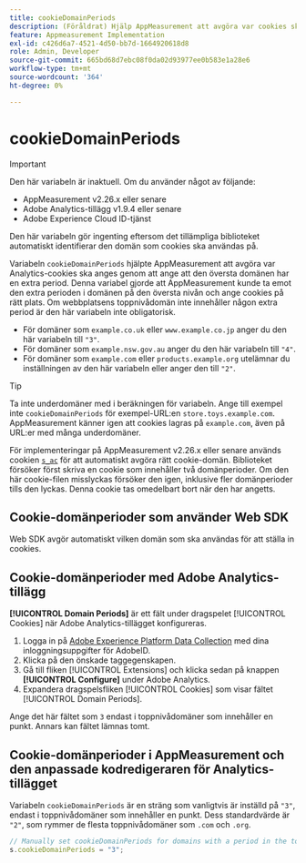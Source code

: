 ```yaml
---
title: cookieDomainPeriods
description: (Föråldrat) Hjälp AppMeasurement att avgöra var cookies ska lagras när en webbplats toppnivådomän innehåller en punkt.
feature: Appmeasurement Implementation
exl-id: c426d6a7-4521-4d50-bb7d-1664920618d8
role: Admin, Developer
source-git-commit: 665bd68d7ebc08f0da02d93977ee0b583e1a28e6
workflow-type: tm+mt
source-wordcount: '364'
ht-degree: 0%

---
```


# cookieDomainPeriods

>[!IMPORTANT]
>Den här variabeln är inaktuell. Om du använder något av följande:
>
>* AppMeasurement v2.26.x eller senare
>* Adobe Analytics-tillägg v1.9.4 eller senare
>* Adobe Experience Cloud ID-tjänst
>
>Den här variabeln gör ingenting eftersom det tillämpliga biblioteket automatiskt identifierar den domän som cookies ska användas på.

Variabeln `cookieDomainPeriods` hjälpte AppMeasurement att avgöra var Analytics-cookies ska anges genom att ange att den översta domänen har en extra period. Denna variabel gjorde att AppMeasurement kunde ta emot den extra perioden i domänen på den översta nivån och ange cookies på rätt plats. Om webbplatsens toppnivådomän inte innehåller någon extra period är den här variabeln inte obligatorisk.

* För domäner som `example.co.uk` eller `www.example.co.jp` anger du den här variabeln till `"3"`.
* För domäner som `example.nsw.gov.au` anger du den här variabeln till `"4"`.
* För domäner som `example.com` eller `products.example.org` utelämnar du inställningen av den här variabeln eller anger den till `"2"`.

>[!TIP]
>
>Ta inte underdomäner med i beräkningen för variabeln. Ange till exempel inte `cookieDomainPeriods` för exempel-URL:en `store.toys.example.com`. AppMeasurement känner igen att cookies lagras på `example.com`, även på URL:er med många underdomäner.

För implementeringar på AppMeasurement v2.26.x eller senare används cookien [`s_ac`](https://experienceleague.adobe.com/en/docs/core-services/interface/data-collection/cookies/analytics) för att automatiskt avgöra rätt cookie-domän. Biblioteket försöker först skriva en cookie som innehåller två domänperioder. Om den här cookie-filen misslyckas försöker den igen, inklusive fler domänperioder tills den lyckas. Denna cookie tas omedelbart bort när den har angetts.

## Cookie-domänperioder som använder Web SDK

Web SDK avgör automatiskt vilken domän som ska användas för att ställa in cookies.

## Cookie-domänperioder med Adobe Analytics-tillägg

**[!UICONTROL Domain Periods]** är ett fält under dragspelet [!UICONTROL Cookies] när Adobe Analytics-tillägget konfigureras.

1. Logga in på [Adobe Experience Platform Data Collection](https://experience.adobe.com/data-collection) med dina inloggningsuppgifter för AdobeID.
1. Klicka på den önskade taggegenskapen.
1. Gå till fliken [!UICONTROL Extensions] och klicka sedan på knappen **[!UICONTROL Configure]** under Adobe Analytics.
1. Expandera dragspelsfliken [!UICONTROL Cookies] som visar fältet [!UICONTROL Domain Periods].

Ange det här fältet som `3` endast i toppnivådomäner som innehåller en punkt. Annars kan fältet lämnas tomt.

## Cookie-domänperioder i AppMeasurement och den anpassade kodredigeraren för Analytics-tillägget

Variabeln `cookieDomainPeriods` är en sträng som vanligtvis är inställd på `"3"`, endast i toppnivådomäner som innehåller en punkt. Dess standardvärde är `"2"`, som rymmer de flesta toppnivådomäner som `.com` och `.org`.

```js
// Manually set cookieDomainPeriods for domains with a period in the top-level domain, such as www.example.co.uk
s.cookieDomainPeriods = "3";
```
